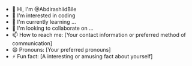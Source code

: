 - 👋 Hi, I'm @AbdirashiidBile
- 👀 I'm interested in coding
- 🌱 I'm currently learning ...
- 💞️ I'm looking to collaborate on ...
- 📫 How to reach me: [Your contact information or preferred method of communication]
- 😄 Pronouns: [Your preferred pronouns]
- ⚡ Fun fact: [A interesting or amusing fact about yourself]

<!---
AbdirashiidBile/AbdirashiidBile is a ✨ special ✨ repository because its `README.md` (this file) appears on your GitHub profile.
You can click the Preview link to take a look at your changes.
--->

